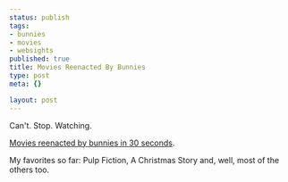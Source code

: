 ```yaml
--- 
status: publish
tags: 
- bunnies
- movies
- websights
published: true
title: Movies Reenacted By Bunnies
type: post
meta: {}

layout: post
---
```

Can't. Stop. Watching.

<a href="http://www.angryalien.com/">Movies reenacted by bunnies in 30 seconds</a>. 

My favorites so far: Pulp Fiction, A Christmas Story and, well, most of the others too.

